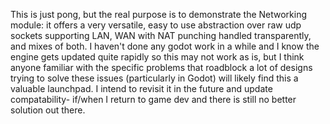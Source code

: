 This is just pong, but the real purpose is to demonstrate the Networking module: it offers a very versatile, easy to 
use abstraction over raw udp sockets supporting LAN, WAN with NAT punching handled transparently, and mixes of
both. I haven't done any godot work in a while and I know the engine gets updated quite rapidly so this may not work
as is, but I think anyone familiar with the specific problems that roadblock a lot of designs trying to 
solve these issues (particularly in Godot) will likely find this a valuable launchpad. I intend to revisit it in the 
future and update compatability- if/when I return to game dev and there is still no better solution out there.
